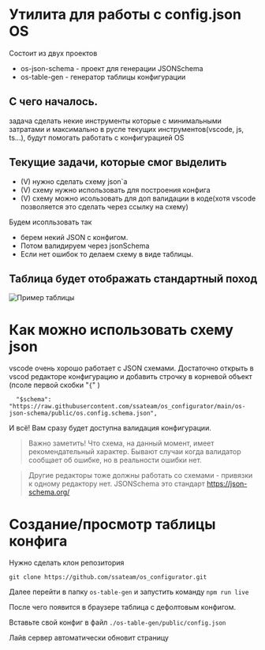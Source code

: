 # Утилита для работы с config.json OS

Состоит из двух проектов
 - os-json-schema - проект для генерации JSONSchema
 - os-table-gen - генератор таблицы конфигурации

## С чего началось.

задача сделать некие инструменты которые с минимальными затратами и максимально в русле текущих инструментов(vscode, js, ts...), будут помогать работать с конфигурацией OS

## Текущие задачи, которые смог выделить

- (V) нужно сделать схему json`а
- (V) схему нужно использовать для построения конфига
- (V) схему можно исользовать для доп валидации в коде(хотя vscode позволяется это сделать через ссылку на схему)

Будем исопльзовать так

- берем некий JSON с конфигом.
- Потом валидируем через jsonSchema
- Если нет ошибок то делаем схему в виде таблицы.

## Таблица будет отображать стандартный поход

![Пример таблицы](https://raw.githubusercontent.com/ssateam/os_configurator/main/os-json-schema/table-config-example-1.png)

# Как можно использовать схему json

vscode очень хорошо работает с JSON схемами.
Достаточно открыть в vscod редакторе конфигурацию и добавить строчку в корневой объект (псоле первой скобки "`{`" )
```
  "$schema": "https://raw.githubusercontent.com/ssateam/os_configurator/main/os-json-schema/public/os.config.schema.json",
```
И всё! Вам сразу будет доступна валидация конфигурации.

> Важно заметить! Что схема, на данный момент, имеет рекомендательный характер. Бывают случаи когда валидатор сообщает об ошибке, но в реальности ошибки нет.

> Другие редакторы тоже должны работать со схемами - привязки к одному редактору нет. JSONSchema это стандарт https://json-schema.org/

# Создание/просмотр таблицы конфига

Нужно сделать клон репозитория 
```
git clone https://github.com/ssateam/os_configurator.git 
```

Далее перейти в папку `os-table-gen` и запустить команду `npm run live`

После чего появится в браузере таблица с дефолтовым конфигом. 

Вставьте свой конфиг в файл `./os-table-gen/public/config.json`

Лайв сервер автоматически обновит страницу

